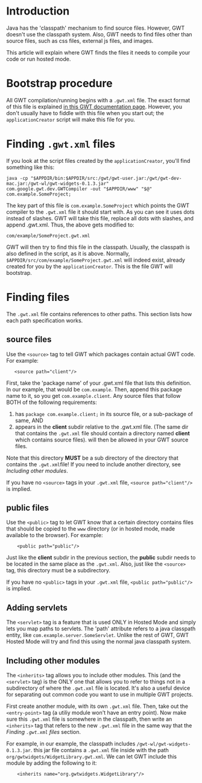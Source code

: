 # Introduction #

Java has the 'classpath' mechanism to find source files. However, GWT doesn't use the classpath system. Also, GWT needs to find files other than source files, such as css files, external js files, and images.

This article will explain where GWT finds the files it needs to compile your code or run hosted mode.

# Bootstrap procedure #

All GWT compilation/running begins with a `.gwt.xml` file. The exact format of this file is explained [in this GWT documentation page](http://code.google.com/webtoolkit/documentation/com.google.gwt.doc.DeveloperGuide.Fundamentals.Modules.ModuleXml.html). However, you don't usually have to fiddle with this file when you start out; the `applicationCreator` script will make this file for you.

# Finding `.gwt.xml` files #

If you look at the script files created by the `applicationCreator`, you'll find something like this:

```
java -cp "$APPDIR/bin:$APPDIR/src:/gwt/gwt-user.jar:/gwt/gwt-dev-mac.jar:/gwt-wl/gwt-widgets-0.1.3.jar"
com.google.gwt.dev.GWTCompiler -out "$APPDIR/www" "$@" com.example.SomeProject;
```

The key part of this file is `com.example.SomeProject` which points the GWT compiler to the `.gwt.xml` file it should start with. As you can see it uses dots instead of slashes. GWT will take this file, replace all dots with slashes, and append .gwt.xml. Thus, the above gets modified to:

`com/example/SomeProject.gwt.xml`

GWT will then try to find this file in the classpath. Usually, the classpath is also defined in the script, as it is above. Normally, `$APPDIR/src/com/example/SomeProject.gwt.xml` will indeed exist, already created for you by the `applicationCreator`. This is the file GWT will bootstrap.

# Finding files #

The `.gwt.xml` file contains references to other paths. This section lists how each path specification works.

## source files ##

Use the `<source>` tag to tell GWT which packages contain actual GWT code.  For example:
```
   <source path="client"/>
```

First, take the 'package name' of your .gwt.xml file that lists this definition. In our example, that would be `com.example`. Then, append this package name to it, so you get `com.example.client`. Any source files that follow BOTH of the following requirements:
  1. has `package com.example.client;` in its source file, or a sub-package of same, AND
  1. appears in the **client** subdir relative to the .gwt.xml file. (The same dir that contains the `.gwt.xml` file should contain a directory named **client** which contains source files).
will then be allowed in your GWT source files.

Note that this directory **MUST** be a sub directory of the directory that contains the `.gwt.xml`file! If you need to include another directory, see _Including other modules_.

If you have no `<source>` tags in your `.gwt.xml` file, `<source path="client"/>` is implied.

## public files ##

Use the `<public>` tag to let GWT know that a certain directory contains files that should be copied to the `www` directory (or in hosted mode, made available to the browser). For example:
```
    <public path="public"/>
```

Just like the **client** subdir in the previous section, the **public** subdir needs to be located in the same place as the `.gwt.xml`. Also, just like the `<source>` tag, this directory must be a subdirectory.

If you have no `<public>` tags in your `.gwt.xml` file, `<public path="public"/>` is implied.

## Adding servlets ##

The `<servlet>` tag is a feature that is used ONLY in Hosted Mode and simply lets you map paths to servlets. The 'path' attribute refers to a java classpath entity, like `com.example.server.SomeServlet`. Unlike the rest of GWT, GWT Hosted Mode will try and find this using the normal java classpath system.

## Including other modules ##

The `<inherits>` tag allows you to include other modules. This (and the `<servlet>` tag) is the ONLY one that allows you to refer to things not in a subdirectory of where the `.gwt.xml` file is located. It's also a useful device for separating out common code you want to use in multiple GWT projects.

First create another module, with its own `.gwt.xml` file. Then, take out the `<entry-point>` tag (a utiliy module won't have an entry point). Now make sure this `.gwt.xml` file is somewhere in the classpath, then write an `<inherits>` tag that refers to the new `.gwt.xml` file in the same way that the _Finding `.gwt.xml` files_ section.

For example, in our example, the classpath includes `/gwt-wl/gwt-widgets-0.1.3.jar`. this jar file contains a `.gwt.xml` file inside with the path `org/gwtwidgets/WidgetLibrary.gwt.xml`. We can let GWT include this module by adding the following to it:
```
    <inherits name="org.gwtwidgets.WidgetLibrary"/>
```